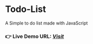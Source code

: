 # Todo-List
A Simple to do list made with JavaScript
### **👉 Live Demo URL:** <a href="https://shreyash00007.github.io/Todo-List/">***Visit***</a>
